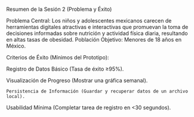 Resumen de la Sesión 2 (Problema y Éxito)

Problema Central: Los niños y adolescentes mexicanos carecen de herramientas digitales atractivas e interactivas que promuevan la toma de decisiones informadas sobre nutrición y actividad física diaria, resultando en altas tasas de obesidad.
Población Objetivo: Menores de 18 años en México.

Criterios de Éxito (Mínimos del Prototipo):

  Registro de Datos Básico (Tasa de éxito ≥95%).

  Visualización de Progreso (Mostrar una gráfica semanal).

    Persistencia de Información (Guardar y recuperar datos de un archivo local).

Usabilidad Mínima (Completar tarea de registro en <30 segundos).
